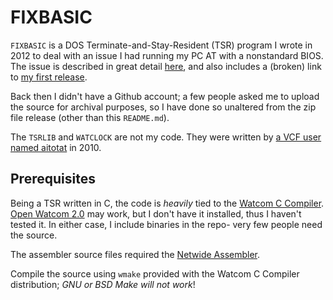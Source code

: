 # FIXBASIC

`FIXBASIC` is a DOS Terminate-and-Stay-Resident (TSR) program I wrote in 2012
to deal with an issue I had running my PC AT with a nonstandard BIOS. The
issue is described in great detail [here](http://www.os2museum.com/wp/ibm-dos-5-0-qbasic-hangs-on-non-ibm-systems/),
and also includes a (broken) link to [my first release](http://www.os2museum.com/wp/ibm-dos-5-0-qbasic-hangs-on-non-ibm-systems/#comment-9192).

Back then I didn't have a Github account; a few people asked me to upload the
source for archival purposes, so I have done so unaltered from the zip file
release (other than this `README.md`).

The `TSRLIB` and `WATCLOCK` are not my code. They were written by [a VCF user
named aitotat](http://www.vintage-computer.com/vcforum/showthread.php?23233-TSR-programs-with-Open-Watcom)
in 2010.

## Prerequisites
Being a TSR written in C, the code is _heavily_ tied to the [Watcom C Compiler](http://www.openwatcom.org).
[Open Watcom 2.0](https://github.com/open-watcom) may work, but I don't have it installed, thus I haven't tested it.
In either case, I include binaries in the repo- very few people need the source.

The assembler source files required the [Netwide Assembler](http://www.nasm.us).

Compile the source using `wmake` provided with the Watcom C Compiler distribution;
_GNU or BSD Make will not work_!

